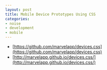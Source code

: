 ```yaml
---
layout: post
title: Mobile Device Prototypes Using CSS
categories:
- noise
- development
- mobile
---
```


* [https://github.com/marvelapp/devices.css](https://github.com/marvelapp/devices.css)
* [http://marvelapp.github.io/devices.css/](http://marvelapp.github.io/devices.css/)